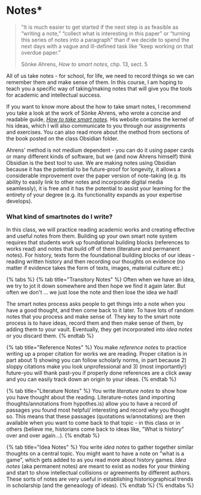 # Notes\*

> "It is much easier to get started if the next step is as feasible as “writing a note,” “collect what is interesting in this paper” or “turning this series of notes into a paragraph” than if we decide to spend the next days with a vague and ill-defined task like “keep working on that overdue paper.”
>
> Sönke Ahrens, _How to smart notes_, chp. 13, sect. 5

All of us take notes - for school, for life, we need to record things so we can remember them and make sense of them. In this course, I am hoping to teach you a specific way of taking/making notes that will give you the tools for academic and intellectual success.&#x20;

If you want to know more about the how to take smart notes, I recommend you take a look at the work of Sönke Ahrens, who wrote a concise and readable guide, [_How to take smart notes_](https://takesmartnotes.com)_._ His website contains the kernel of his ideas, which I will also communicate to you through our assignments and exercises. You can also read more about the method from sections of the book posted on the class Obsidian folder.&#x20;

Ahrens' method is not medium dependent - you can do it using paper cards or many different kinds of software, but we (and now Ahrens himself) think Obsidian is the best tool to use. We are making notes using Obsidian because it has the potential to be future-proof for longevity, it allows a considerable improvement over the paper version of note-taking (e.g. its ability to easily link to other notes and incorporate digital media seamlessly), it is free and it has the potential to assist your learning for the entirety of your degree (e.g. its functionality expands as your expertise develops).&#x20;

### What kind of smartnotes do I write?

In this class, we will practice reading academic works and creating effective and useful notes from them. Building up your own smart note system requires that students work up foundational building blocks (references to works read) and notes that build off of them (literature and permanent notes). For history, texts form the foundational building blocks of our ideas - reading written history and then recording our thoughts on evidence (no matter if evidence takes the form of texts, images, material culture etc.)

{% tabs %}
{% tab title="Transitory Notes" %}
Often when we have an idea, we try to jot it down somewhere and then hope we find it again later. But often we don't ... we just lose the note and then lose the idea we had!

The smart notes process asks people to get things into a note when you have a good thought, and then come back to it later. To have lots of random notes that you process and make sense of. They key to the smart note process is to have ideas, record them and then make sense of them, by adding them to your vault. Eventually, they get incorporated into _idea notes_ or you discard them.&#x20;
{% endtab %}

{% tab title="Reference Notes" %}
You make _reference notes_ to practice writing up a proper citation for works we are reading. Proper citation is in part about 1) showing you can follow scholarly norms, in part because 2) sloppy citations make you look unprofessional and 3) (most importantly!) future-you will thank past-you if properly done references are a click away and you can easily track down an origin to your ideas. &#x20;
{% endtab %}

{% tab title="Literature Notes" %}
You write _literature notes_ to show how you have thought about the reading. Literature-notes  (and importing thoughts/annotations from hypothes.is) allow you to have a record of passages you found most helpful/ interesting and record _why_ you thought so. This means that these passages (quotations w/annotations) are then available when you want to come back to that topic - in this class or in others (believe me, historians come back to ideas like, "What is history" over and over again...).
{% endtab %}

{% tab title="Idea Notes" %}
You write _idea notes_ to gather together similar thoughts on a central topic. You might want to have a note on "what is a game", which gets added to as you read more about history games. _Idea notes_ (aka permanent notes) are meant to exist as nodes for your thinking and start to show intellectual collisions or agreements by different authors. These sorts of notes are very useful in establishing historiographical trends in scholarship (and the geneaology of ideas).&#x20;
{% endtab %}
{% endtabs %}

